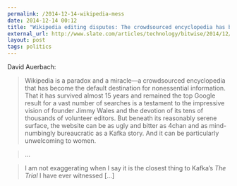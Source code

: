 ```yaml
---
permalink: /2014-12-14-wikipedia-mess
date: 2014-12-14 00:12
title: "Wikipedia editing disputes: The crowdsourced encyclopedia has become a rancorous, sexist mess."
external_url: http://www.slate.com/articles/technology/bitwise/2014/12/wikipedia_editing_disputes_the_crowdsourced_encyclopedia_has_become_a_rancorous.html?wpsrc
layout: post
tags: politics
---
```


David Auerbach:

>Wikipedia is a paradox and a miracle—a crowdsourced encyclopedia that has become the default destination for nonessential information. That it has survived almost 15 years and remained the top Google result for a vast number of searches is a testament to the impressive vision of founder Jimmy Wales and the devotion of its tens of thousands of volunteer editors. But beneath its reasonably serene surface, the website can be as ugly and bitter as 4chan and as mind-numbingly bureaucratic as a Kafka story. And it can be particularly unwelcoming to women. 

>...

>I am not exaggerating when I say it is the closest thing to Kafka’s *The Trial* I have ever witnessed [...]